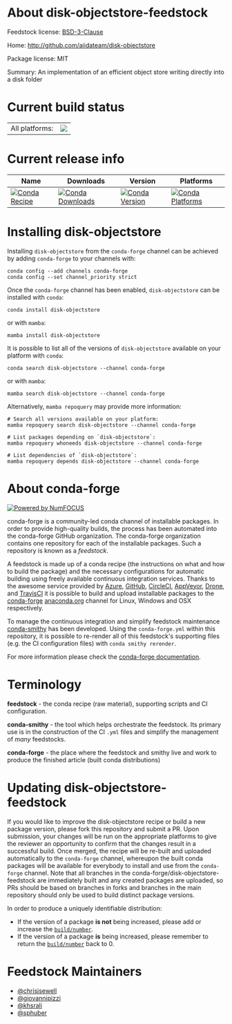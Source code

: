 About disk-objectstore-feedstock
================================

Feedstock license: [BSD-3-Clause](https://github.com/conda-forge/disk-objectstore-feedstock/blob/main/LICENSE.txt)

Home: http://github.com/aiidateam/disk-objectstore

Package license: MIT

Summary: An implementation of an efficient object store writing directly into a disk folder

Current build status
====================


<table><tr><td>All platforms:</td>
    <td>
      <a href="https://dev.azure.com/conda-forge/feedstock-builds/_build/latest?definitionId=11329&branchName=main">
        <img src="https://dev.azure.com/conda-forge/feedstock-builds/_apis/build/status/disk-objectstore-feedstock?branchName=main">
      </a>
    </td>
  </tr>
</table>

Current release info
====================

| Name | Downloads | Version | Platforms |
| --- | --- | --- | --- |
| [![Conda Recipe](https://img.shields.io/badge/recipe-disk--objectstore-green.svg)](https://anaconda.org/conda-forge/disk-objectstore) | [![Conda Downloads](https://img.shields.io/conda/dn/conda-forge/disk-objectstore.svg)](https://anaconda.org/conda-forge/disk-objectstore) | [![Conda Version](https://img.shields.io/conda/vn/conda-forge/disk-objectstore.svg)](https://anaconda.org/conda-forge/disk-objectstore) | [![Conda Platforms](https://img.shields.io/conda/pn/conda-forge/disk-objectstore.svg)](https://anaconda.org/conda-forge/disk-objectstore) |

Installing disk-objectstore
===========================

Installing `disk-objectstore` from the `conda-forge` channel can be achieved by adding `conda-forge` to your channels with:

```
conda config --add channels conda-forge
conda config --set channel_priority strict
```

Once the `conda-forge` channel has been enabled, `disk-objectstore` can be installed with `conda`:

```
conda install disk-objectstore
```

or with `mamba`:

```
mamba install disk-objectstore
```

It is possible to list all of the versions of `disk-objectstore` available on your platform with `conda`:

```
conda search disk-objectstore --channel conda-forge
```

or with `mamba`:

```
mamba search disk-objectstore --channel conda-forge
```

Alternatively, `mamba repoquery` may provide more information:

```
# Search all versions available on your platform:
mamba repoquery search disk-objectstore --channel conda-forge

# List packages depending on `disk-objectstore`:
mamba repoquery whoneeds disk-objectstore --channel conda-forge

# List dependencies of `disk-objectstore`:
mamba repoquery depends disk-objectstore --channel conda-forge
```


About conda-forge
=================

[![Powered by
NumFOCUS](https://img.shields.io/badge/powered%20by-NumFOCUS-orange.svg?style=flat&colorA=E1523D&colorB=007D8A)](https://numfocus.org)

conda-forge is a community-led conda channel of installable packages.
In order to provide high-quality builds, the process has been automated into the
conda-forge GitHub organization. The conda-forge organization contains one repository
for each of the installable packages. Such a repository is known as a *feedstock*.

A feedstock is made up of a conda recipe (the instructions on what and how to build
the package) and the necessary configurations for automatic building using freely
available continuous integration services. Thanks to the awesome service provided by
[Azure](https://azure.microsoft.com/en-us/services/devops/), [GitHub](https://github.com/),
[CircleCI](https://circleci.com/), [AppVeyor](https://www.appveyor.com/),
[Drone](https://cloud.drone.io/welcome), and [TravisCI](https://travis-ci.com/)
it is possible to build and upload installable packages to the
[conda-forge](https://anaconda.org/conda-forge) [anaconda.org](https://anaconda.org/)
channel for Linux, Windows and OSX respectively.

To manage the continuous integration and simplify feedstock maintenance
[conda-smithy](https://github.com/conda-forge/conda-smithy) has been developed.
Using the ``conda-forge.yml`` within this repository, it is possible to re-render all of
this feedstock's supporting files (e.g. the CI configuration files) with ``conda smithy rerender``.

For more information please check the [conda-forge documentation](https://conda-forge.org/docs/).

Terminology
===========

**feedstock** - the conda recipe (raw material), supporting scripts and CI configuration.

**conda-smithy** - the tool which helps orchestrate the feedstock.
                   Its primary use is in the construction of the CI ``.yml`` files
                   and simplify the management of *many* feedstocks.

**conda-forge** - the place where the feedstock and smithy live and work to
                  produce the finished article (built conda distributions)


Updating disk-objectstore-feedstock
===================================

If you would like to improve the disk-objectstore recipe or build a new
package version, please fork this repository and submit a PR. Upon submission,
your changes will be run on the appropriate platforms to give the reviewer an
opportunity to confirm that the changes result in a successful build. Once
merged, the recipe will be re-built and uploaded automatically to the
`conda-forge` channel, whereupon the built conda packages will be available for
everybody to install and use from the `conda-forge` channel.
Note that all branches in the conda-forge/disk-objectstore-feedstock are
immediately built and any created packages are uploaded, so PRs should be based
on branches in forks and branches in the main repository should only be used to
build distinct package versions.

In order to produce a uniquely identifiable distribution:
 * If the version of a package **is not** being increased, please add or increase
   the [``build/number``](https://docs.conda.io/projects/conda-build/en/latest/resources/define-metadata.html#build-number-and-string).
 * If the version of a package **is** being increased, please remember to return
   the [``build/number``](https://docs.conda.io/projects/conda-build/en/latest/resources/define-metadata.html#build-number-and-string)
   back to 0.

Feedstock Maintainers
=====================

* [@chrisjsewell](https://github.com/chrisjsewell/)
* [@giovannipizzi](https://github.com/giovannipizzi/)
* [@khsrali](https://github.com/khsrali/)
* [@sphuber](https://github.com/sphuber/)


